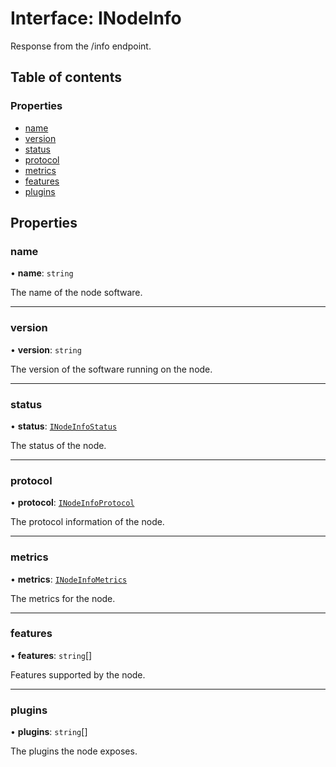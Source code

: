 # Interface: INodeInfo

Response from the /info endpoint.

## Table of contents

### Properties

- [name](INodeInfo.md#name)
- [version](INodeInfo.md#version)
- [status](INodeInfo.md#status)
- [protocol](INodeInfo.md#protocol)
- [metrics](INodeInfo.md#metrics)
- [features](INodeInfo.md#features)
- [plugins](INodeInfo.md#plugins)

## Properties

### name

• **name**: `string`

The name of the node software.

___

### version

• **version**: `string`

The version of the software running on the node.

___

### status

• **status**: [`INodeInfoStatus`](INodeInfoStatus.md)

The status of the node.

___

### protocol

• **protocol**: [`INodeInfoProtocol`](INodeInfoProtocol.md)

The protocol information of the node.

___

### metrics

• **metrics**: [`INodeInfoMetrics`](INodeInfoMetrics.md)

The metrics for the node.

___

### features

• **features**: `string`[]

Features supported by the node.

___

### plugins

• **plugins**: `string`[]

The plugins the node exposes.
